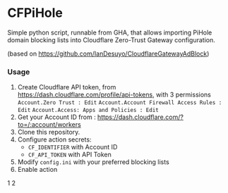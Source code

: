 
# CFPiHole

Simple python script, runnable from GHA, that allows importing PiHole domain blocking lists into Cloudflare Zero-Trust Gateway configuration.

(based on https://github.com/IanDesuyo/CloudflareGatewayAdBlock)

### Usage

1. Create Cloudflare API token, from https://dash.cloudflare.com/profile/api-tokens, with 3 permissions `Account.Zero Trust : Edit` `Account.Account Firewall Access Rules : Edit` `Account.Access: Apps and Policies : Edit`
2. Get your Account ID from : https://dash.cloudflare.com/?to=/:account/workers
3. Clone this repository.
4. Configure action secrets: 
    * `CF_IDENTIFIER` with Account ID
    * `CF_API_TOKEN` with API Token
5. Modify `config.ini` with your preferred blocking lists
6. Enable action

1
2
